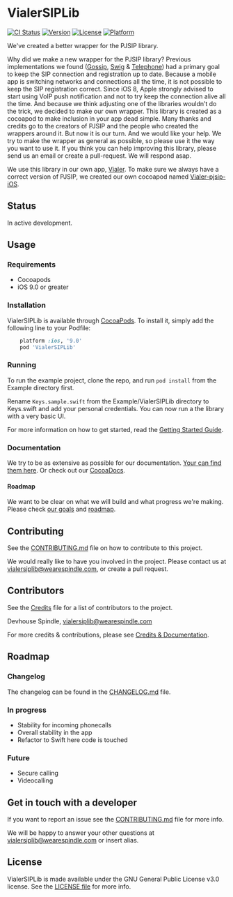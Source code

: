 # VialerSIPLib

[![CI Status](http://img.shields.io/travis/wearespindle/VialerSIPLib.svg?style=flat)](https://travis-ci.org/wearespindle/VialerSIPLib)
[![Version](https://img.shields.io/cocoapods/v/VialerSIPLib.svg?style=flat)](https://cocoapods.org/pods/VialerSIPLib)
[![License](https://img.shields.io/cocoapods/l/VialerSIPLib.svg?style=flat)](https://opensource.org/licenses/GPL-3.0)
[![Platform](https://img.shields.io/cocoapods/p/VialerSIPLib.svg?style=flat)](https://cocoapods.org/pods/VialerSIPLib)

We've created a better wrapper for the PJSIP library. 

Why did we make a new wrapper for the PJSIP library? Previous implementations we found ([Gossip](https://github.com/chakrit/gossip), [Swig](https://github.com/petester42/swig) & [Telephone](https://github.com/eofster/Telephone)) had a primary goal to keep the SIP connection and registration up to date. Because a mobile app is switching networks and connections all the time, it is not possible to keep the SIP registration correct. Since iOS 8, Apple strongly advised to start using VoIP push notification and not to try keep the connection alive all the time. 
And because we think adjusting one of the libraries wouldn’t do the trick, we decided to make our own wrapper. This library is created as a cocoapod to make inclusion in your app dead simple. Many thanks and credits go to the creators of PJSIP and the people who created the wrappers around it. 
But now it is our turn. And we would like your help. We try to make the wrapper as general as possible, so please use it the way you want to use it. If you think you can help improving this library, please send us an email or create a pull-request. We will respond asap.

We use this library in our own app, [Vialer](https://www.vialerapp.com). To make sure we always have a correct version of PJSIP, we created our own cocoapod named [Vialer-pjsip-iOS](https://github.com/voipgrid/Vialer-pjsip-iOS).

## Status

In active development.

## Usage

### Requirements

- Cocoapods
- iOS 9.0 or greater

### Installation

VialerSIPLib is available through [CocoaPods](http://cocoapods.org). To install
it, simply add the following line to your Podfile:

```ruby
    platform :ios, '9.0'
    pod 'VialerSIPLib'
```

### Running

To run the example project, clone the repo, and run `pod install` from the Example directory first.

Rename `Keys.sample.swift` from the Example/VialerSIPLib directory to Keys.swift and add your personal credentials. You can now run a the library with a very basic UI.

For more information on how to get started, read the [Getting Started Guide](Documentation/GettingStarted.md).

### Documentation

We try to be as extensive as possible for our documentation. [Your can find them here](Documentation/README.md). Or check out our [CocoaDocs](http://cocoadocs.org/docsets/VialerSIPLib/).

#### Roadmap

We want to be clear on what we will build and what progress we're making. Please check [our goals](Documentation/Goals.md) and [roadmap](Documentation/Goals.md#roadmap-v10---mvp).

## Contributing

See the [CONTRIBUTING.md](CONTRIBUTING.md) file on how to contribute to this project.

We would really like to have you involved in the project. Please contact us at vialersiplib@wearespindle.com, or create a pull request.

## Contributors

See the [Credits](Documentation/Credits.md) file for a list of contributors to the project.

Devhouse Spindle, vialersiplib@wearespindle.com

For more credits & contributions, please see [Credits & Documentation](Documentation/Credits.md).

## Roadmap

### Changelog

The changelog can be found in the [CHANGELOG.md](CHANGELOG.md) file.

### In progress

- Stability for incoming phonecalls
- Overall stability in the app
- Refactor to Swift here code is touched

### Future

- Secure calling
- Videocalling

## Get in touch with a developer

If you want to report an issue see the [CONTRIBUTING.md](CONTRIBUTING.md) file for more info.

We will be happy to answer your other questions at vialersiplib@wearespindle.com or insert alias.

## License

VialerSIPLib is made available under the GNU General Public License v3.0 license. See the [LICENSE file](LICENSE) for more info.
